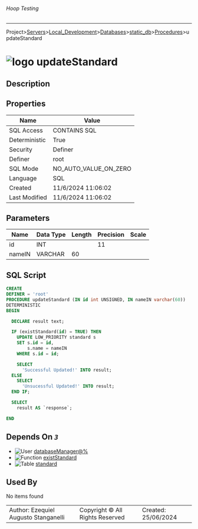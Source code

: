 ###### Hoop Testing
___
Project>[Servers](../../../../Servers.md)>[Local_Development](../../../Local_Development.md)>[Databases](../../Databases.md)>[static_db](../static_db.md)>[Procedures](Procedures.md)>updateStandard


# ![logo](../../../../../Images/procedure64.svg) updateStandard

## <a name="#Description"></a>Description
> 
## <a name="#Properties"></a>Properties
|Name|Value|
|---|---|
|SQL Access|CONTAINS SQL|
|Deterministic|True|
|Security|Definer|
|Definer|root|
|SQL Mode|NO_AUTO_VALUE_ON_ZERO|
|Language|SQL|
|Created|11/6/2024 11:06:02|
|Last Modified|11/6/2024 11:06:02|


## <a name="#Parameters"></a>Parameters
|Name|Data Type|Length|Precision|Scale|
|---|---|---|---|---|
|id|INT||11||
|nameIN|VARCHAR|60|||

## <a name="#SqlScript"></a>SQL Script
```SQL
CREATE
DEFINER = 'root'
PROCEDURE updateStandard (IN id int UNSIGNED, IN nameIN varchar(60))
DETERMINISTIC
BEGIN

  DECLARE result text;

  IF (existStandard(id) = TRUE) THEN
    UPDATE LOW_PRIORITY standard s
    SET s.id = id,
        s.name = nameIN
    WHERE s.id = id;

    SELECT
      'Successful Updated!' INTO result;
  ELSE
    SELECT
      'Unsucessful Updated!' INTO result;
  END IF;

  SELECT
    result AS `response`;

END
```

## <a name="#DependsOn"></a>Depends On _`3`_
- ![User](../../../../../Images/user.svg) [databaseManager@%](../../../Users/databaseManager@%.md)
- ![Function](../../../../../Images/function.svg) [existStandard](../Functions/existStandard.md)
- ![Table](../../../../../Images/table.svg) [standard](../Tables/standard.md)


## <a name="#UsedBy"></a>Used By
No items found

||||
|---|---|---|
|Author: Ezequiel Augusto Stanganelli|Copyright © All Rights Reserved|Created: 25/06/2024|
